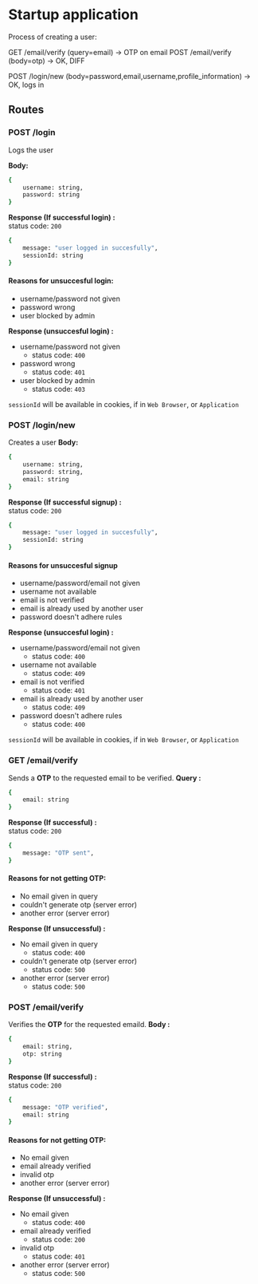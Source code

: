 # Startup application

Process of creating a user:

GET /email/verify (query=email) -> OTP on email
POST /email/verify (body=otp) -> OK, DIFF

POST /login/new (body=password,email,username,profile_information) -> OK, logs in

## Routes

### POST /login

Logs the user

**Body:**

```sh
{
    username: string,
    password: string
}
```

**Response (If successful login) :**\
status code: `200`

```sh
{
    message: "user logged in succesfully",
    sessionId: string
}
```

#### Reasons for unsuccesful login:

- username/password not given
- password wrong
- user blocked by admin

**Response (unsuccesful login) :**

- username/password not given
  - status code: `400`
- password wrong
  - status code: `401`
- user blocked by admin
  - status code: `403`

`sessionId` will be available in cookies, if in `Web Browser`, or `Application`

### POST /login/new

Creates a user
**Body:**

```sh
{
    username: string,
    password: string,
    email: string
}
```

**Response (If successful signup) :**\
status code: `200`

```sh
{
    message: "user logged in succesfully",
    sessionId: string
}
```

#### Reasons for unsuccesful signup

- username/password/email not given
- username not available
- email is not verified
- email is already used by another user
- password doesn't adhere rules

**Response (unsuccesful login) :**

- username/password/email not given
  - status code: `400`
- username not available
  - status code: `409`
- email is not verified
  - status code: `401`
- email is already used by another user
  - status code: `409`
- password doesn't adhere rules
  - status code: `400`

`sessionId` will be available in cookies, if in `Web Browser`, or `Application`

### GET /email/verify

Sends a **OTP** to the requested email to be verified.
**Query :**

```sh
{
    email: string
}
```

**Response (If successful) :**\
status code: `200`

```sh
{
    message: "OTP sent",
}
```

#### Reasons for not getting OTP:

- No email given in query
- couldn't generate otp (server error)
- another error (server error)

**Response (If unsuccessful) :**

- No email given in query
  - status code: `400`
- couldn't generate otp (server error)
  - status code: `500`
- another error (server error)
  - status code: `500`

### POST /email/verify

Verifies the **OTP** for the requested emaild.
**Body :**

```sh
{
    email: string,
    otp: string
}
```

**Response (If successful) :**\
status code: `200`

```sh
{
    message: "OTP verified",
    email: string
}
```

#### Reasons for not getting OTP:

- No email given
- email already verified
- invalid otp
- another error (server error)

**Response (If unsuccessful) :**

- No email given
  - status code: `400`
- email already verified
  - status code: `200`
- invalid otp
  - status code: `401`
- another error (server error)
  - status code: `500`
